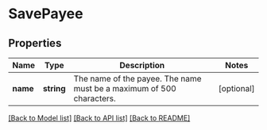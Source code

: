 # SavePayee

## Properties
Name | Type | Description | Notes
------------ | ------------- | ------------- | -------------
**name** | **string** | The name of the payee. The name must be a maximum of 500 characters. | [optional] 

[[Back to Model list]](../../README.md#documentation-for-models) [[Back to API list]](../../README.md#documentation-for-api-endpoints) [[Back to README]](../../README.md)

